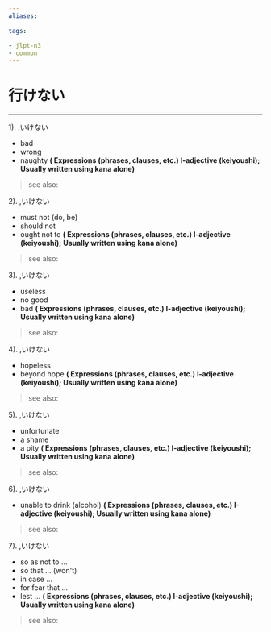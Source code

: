 ```yaml
---
aliases:
    
tags:
    
- jlpt-n3
- common
---
```


# 行けない
---
1).
,いけない

- bad
- wrong
- naughty
**( Expressions (phrases, clauses, etc.) I-adjective (keiyoushi); Usually written using kana alone)**
> see also: 
            
2).
,いけない

- must not (do, be)
- should not
- ought not to
**( Expressions (phrases, clauses, etc.) I-adjective (keiyoushi); Usually written using kana alone)**
> see also: 
            
3).
,いけない

- useless
- no good
- bad
**( Expressions (phrases, clauses, etc.) I-adjective (keiyoushi); Usually written using kana alone)**
> see also: 
            
4).
,いけない

- hopeless
- beyond hope
**( Expressions (phrases, clauses, etc.) I-adjective (keiyoushi); Usually written using kana alone)**
> see also: 
            
5).
,いけない

- unfortunate
- a shame
- a pity
**( Expressions (phrases, clauses, etc.) I-adjective (keiyoushi); Usually written using kana alone)**
> see also: 
            
6).
,いけない

- unable to drink (alcohol)
**( Expressions (phrases, clauses, etc.) I-adjective (keiyoushi); Usually written using kana alone)**
> see also: 
            
7).
,いけない

- so as not to ...
- so that ... (won't)
- in case ...
- for fear that ...
- lest ...
**( Expressions (phrases, clauses, etc.) I-adjective (keiyoushi); Usually written using kana alone)**
> see also: 
            